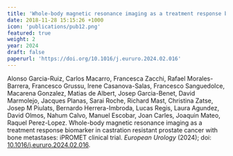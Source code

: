 ```yaml
---
title: 'Whole-body magnetic resonance imaging as a treatment response biomarker in castration resistant prostate cancer with bone metastases: iPROMET clinical trial'
date: 2018-11-28 15:15:26 +1000
icon: 'publications/pub12.png'
featured: true
weight: 2
year: 2024
draft: false
paperurl: 'https://doi.org/10.1016/j.eururo.2024.02.016'
---
```


Alonso Garcia-Ruiz, Carlos Macarro, Francesca Zacchi, Rafael Morales-Barrera, Francesco Grussu, Irene Casanova-Salas, Francesco Sanguedolce, Macarena Gonzalez, Matias de Albert, Josep Garcia-Benet, David Marmolejo, Jacques Planas, Sarai Roche, Richard Mast, Christina Zatse, Josep M Piulats, Bernardo Herrera-Imbroda, Lucas Regis, Laura Agundez, David Olmos, Nahum Calvo, Manuel Escobar, Joan Carles, Joaquin Mateo, Raquel Perez-Lopez. Whole-body magnetic resonance imaging as a treatment response biomarker in castration resistant prostate cancer with bone metastases: iPROMET clinical trial. *European Urology* (2024); doi: [10.1016/j.eururo.2024.02.016](https://doi.org/10.1016/j.eururo.2024.02.016).
